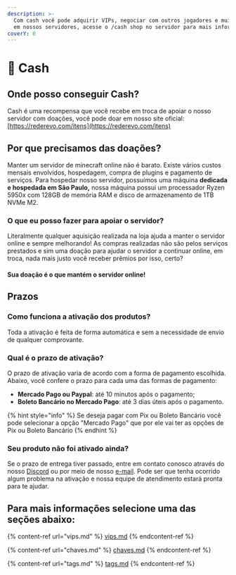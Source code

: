 ```yaml
---
description: >-
  Com cash você pode adquirir VIPs, negociar com outros jogadores e muito mais
  em nossos servidores, acesse o /cash shop no servidor para mais informações
coverY: 0
---
```


# 💸 Cash

## Onde posso conseguir Cash?

Cash é uma recompensa que você recebe em troca de apoiar o nosso servidor com doações, você pode doar em nosso site oficial: [https://rederevo.com/itens](https://rederevo.com/itens)

## **Por que precisamos das doações?**

Manter um servidor de minecraft online não é barato. Existe vários custos mensais envolvidos, hospedagem, compra de plugins e pagamento de serviços. Para hospedar nosso servidor, possuímos uma máquina **dedicada e hospedada em São Paulo,** nossa máquina possui um processador Ryzen 5950x com 128GB de memória RAM e disco de armazenamento de 1TB NVMe M2.

### **O que eu posso fazer para apoiar o servidor?**

Literalmente qualquer aquisição realizada na loja ajuda a manter o servidor online e sempre melhorando! As compras realizadas não são pelos serviços prestados e sim uma doação para ajudar o servidor a continuar online, em troca, nada mais justo você receber prêmios por isso, certo?

#### Sua doação é o que mantém o servidor online!

## Prazos

### Como funciona a ativação dos produtos?

Toda a ativação é feita de forma automática e sem a necessidade de envio de qualquer comprovante.

### Qual é o prazo de ativação?

O prazo de ativação varia de acordo com a forma de pagamento escolhida. Abaixo, você confere o prazo para cada uma das formas de pagamento:

* **Mercado Pago ou Paypal**: até 10 minutos após o pagamento;
* **Boleto Bancário no Mercado Pago**: até 3 dias úteis após o pagamento.

{% hint style="info" %}
Se deseja pagar com Pix ou Boleto Bancário você pode selecionar a opção "Mercado Pago" que por ele vai ter as opções de Pix ou Boleto Bancário
{% endhint %}

### Seu produto não foi ativado ainda?

Se o prazo de entrega tiver passado, entre em contato conosco através do nosso [Discord](https://discord.com/invite/h6pQ5VwcMz) ou por meio de nosso [e-mail](mailto:supore@rederevo.com). Pode ser que tenha ocorrido algum problema na ativação e nossa equipe de atendimento estará pronta para te ajudar.

## Para mais informações selecione uma das seções abaixo:

{% content-ref url="vips.md" %}
[vips.md](vips.md)
{% endcontent-ref %}

{% content-ref url="chaves.md" %}
[chaves.md](chaves.md)
{% endcontent-ref %}

{% content-ref url="tags.md" %}
[tags.md](tags.md)
{% endcontent-ref %}
